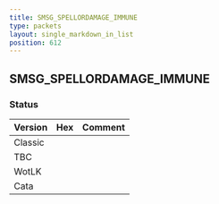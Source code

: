 ```yaml
---
title: SMSG_SPELLORDAMAGE_IMMUNE
type: packets
layout: single_markdown_in_list
position: 612
---
```


## SMSG_SPELLORDAMAGE_IMMUNE

### Status

Version | Hex | Comment
---------- | ---------- | ---------- 
Classic |  |  
TBC |  |  
WotLK |  |  
Cata |  |  
